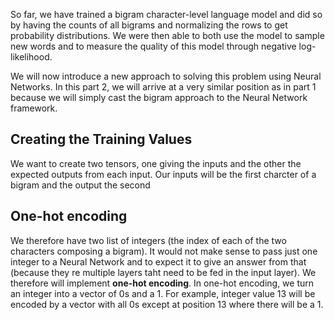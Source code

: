So far, we have trained a bigram character-level language model and did so by having the counts of all bigrams and normalizing the rows to get probability distributions. We were then able to both use the model to sample new words and to measure the quality of this model through negative log-likelihood.

We will now introduce a new approach to solving this problem using Neural Networks. In this part 2, we will arrive at a very similar position as in part 1 because we will simply cast the bigram approach to the Neural Network framework.

## Creating the Training Values

We want to create two tensors, one giving the inputs and the other the expected outputs from each input. Our inputs will be the first charcter of a bigram and the output the second

## One-hot encoding

We therefore have two list of integers (the index of each of the two characters composing a bigram). It would not make sense to pass just one integer to a Neural Network and to expect it to give an answer from that (because they re multiple layers taht need to be fed in the input layer). We therefore will implement **one-hot encoding**. In one-hot encoding, we turn an integer into a vector of 0s and a 1. For example, integer value 13 will be encoded by a vector with all 0s except at position 13 where there will be a 1.
